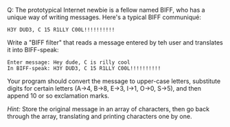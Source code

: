 Q: The prototypical Internet newbie is a fellow named BIFF, who has a unique way
of writing messages. Here's a typical BIFF communiqué:

```
H3Y DUD3, C 15 R1LLY C00L!!!!!!!!!!
```

Write a "BIFF filter" that reads a message entered by teh user and translates it
into BIFF-speak:

```
Enter message: Hey dude, C is rilly cool
In BIFF-speak: H3Y DUD3, C 15 R1LLY C00L!!!!!!!!!!
```

Your program should convert the message to upper-case letters, substitute digits
for certain letters (A->4, B->8, E->3, I->1, O->0, S->5), and then append 10 or
so exclamation marks.

<em>Hint:</em> Store the original message in an array of characters, then go
back through the array, translating and printing characters one by one.
